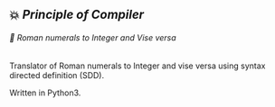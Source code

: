 ## :collision: *Principle of Compiler*

###### :star2: *Roman numerals to Integer and Vise versa*

Translator of Roman numerals to Integer and vise versa using syntax directed definition (SDD).

Written in Python3.